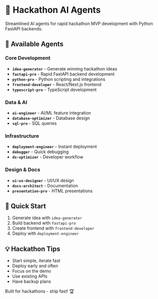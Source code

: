 # 🚀 Hackathon AI Agents

Streamlined AI agents for rapid hackathon MVP development with Python FastAPI backends.

## 🤖 Available Agents

### Core Development
- **`idea-generator`** - Generate winning hackathon ideas
- **`fastapi-pro`** - Rapid FastAPI backend development
- **`python-pro`** - Python scripting and integrations
- **`frontend-developer`** - React/Next.js frontend
- **`typescript-pro`** - TypeScript development

### Data & AI
- **`ai-engineer`** - AI/ML feature integration
- **`database-optimizer`** - Database design
- **`sql-pro`** - SQL queries

### Infrastructure
- **`deployment-engineer`** - Instant deployment
- **`debugger`** - Quick debugging
- **`dx-optimizer`** - Developer workflow

### Design & Docs
- **`ui-ux-designer`** - UI/UX design
- **`docs-architect`** - Documentation
- **`presentation-pro`** - HTML presentations

## 🏃 Quick Start

1. Generate idea with `idea-generator`
2. Build backend with `fastapi-pro`
3. Create frontend with `frontend-developer`
4. Deploy with `deployment-engineer`

## 💡 Hackathon Tips

- Start simple, iterate fast
- Deploy early and often
- Focus on the demo
- Use existing APIs
- Have backup plans

Built for hackathons - ship fast! 🏆
